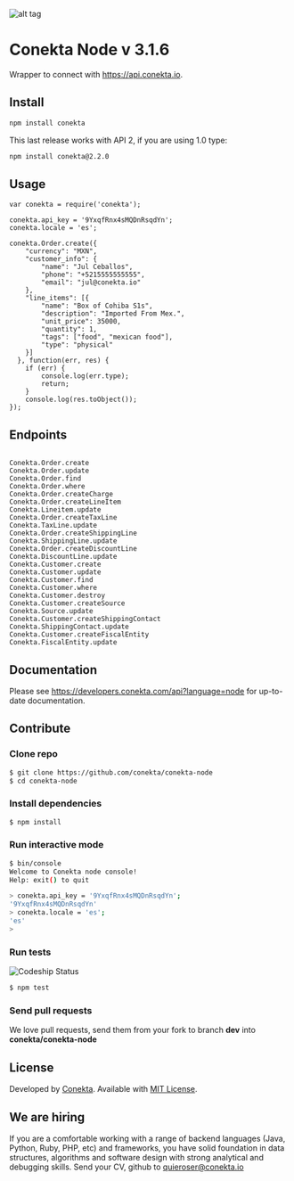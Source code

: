![alt tag](https://raw.github.com/conekta/conekta-node/master/readme_files/cover.png)

Conekta Node v 3.1.6
======================

Wrapper to connect with https://api.conekta.io.

## Install

```sh
npm install conekta
```

This last release works with API 2, if you are using 1.0 type:


```sh
npm install conekta@2.2.0
```

## Usage

```node
var conekta = require('conekta');

conekta.api_key = '9YxqfRnx4sMQDnRsqdYn';
conekta.locale = 'es';

conekta.Order.create({
    "currency": "MXN",
    "customer_info": {
        "name": "Jul Ceballos",
        "phone": "+5215555555555",
        "email": "jul@conekta.io"
    },
    "line_items": [{
        "name": "Box of Cohiba S1s",
        "description": "Imported From Mex.",
        "unit_price": 35000,
        "quantity": 1,
        "tags": ["food", "mexican food"],
        "type": "physical"
    }]
  }, function(err, res) {
    if (err) {
        console.log(err.type);
        return;
    }
    console.log(res.toObject());
});
```

## Endpoints

```node

Conekta.Order.create
Conekta.Order.update
Conekta.Order.find
Conekta.Order.where
Conekta.Order.createCharge
Conekta.Order.createLineItem
Conekta.Lineitem.update
Conekta.Order.createTaxLine
Conekta.TaxLine.update
Conekta.Order.createShippingLine
Conekta.ShippingLine.update
Conekta.Order.createDiscountLine
Conekta.DiscountLine.update
Conekta.Customer.create
Conekta.Customer.update
Conekta.Customer.find
Conekta.Customer.where
Conekta.Customer.destroy
Conekta.Customer.createSource
Conekta.Source.update
Conekta.Customer.createShippingContact
Conekta.ShippingContact.update
Conekta.Customer.createFiscalEntity
Conekta.FiscalEntity.update

```

## Documentation

Please see https://developers.conekta.com/api?language=node for up-to-date documentation.

## Contribute

### Clone repo

```sh
$ git clone https://github.com/conekta/conekta-node
$ cd conekta-node
```

### Install dependencies

```sh
$ npm install
```

### Run interactive mode

```sh
$ bin/console
Welcome to Conekta node console!
Help: exit() to quit

> conekta.api_key = '9YxqfRnx4sMQDnRsqdYn';
'9YxqfRnx4sMQDnRsqdYn'
> conekta.locale = 'es';
'es'
> 
```

### Run tests

![Codeship Status](https://www.codeship.io/projects/51103310-1e4d-0131-0d84-5e49904adcd5/status)

```sh
$ npm test
```

### Send pull requests

We love pull requests, send them from your fork to branch **dev** into **conekta/conekta-node**

License
-------
Developed by [Conekta](https://www.conekta.io). Available with [MIT License](LICENSE).

We are hiring
-------------

If you are a comfortable working with a range of backend languages (Java, Python, Ruby, PHP, etc) and frameworks, you have solid foundation in data structures, algorithms and software design with strong analytical and debugging skills. 
Send your CV, github to quieroser@conekta.io
